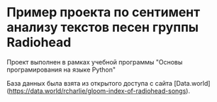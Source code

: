 # Пример проекта по сентимент анализу текстов песен группы Radiohead
Проект выполнен в рамках учебной программы "Основы програмирования на языке Python"

База данных была взята из открытого доступа с сайта [Data.world] (https://data.world/rcharlie/gloom-index-of-radiohead-songs).

